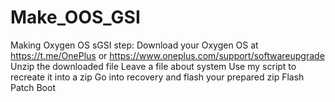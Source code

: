 # Make_OOS_GSI
Making Oxygen OS sGSI
step:
Download your Oxygen OS at https://t.me/OnePlus or https://www.oneplus.com/support/softwareupgrade
Unzip the downloaded file
Leave a file about system
Use my script to recreate it into a zip
Go into recovery and flash your prepared zip
Flash Patch
Boot
